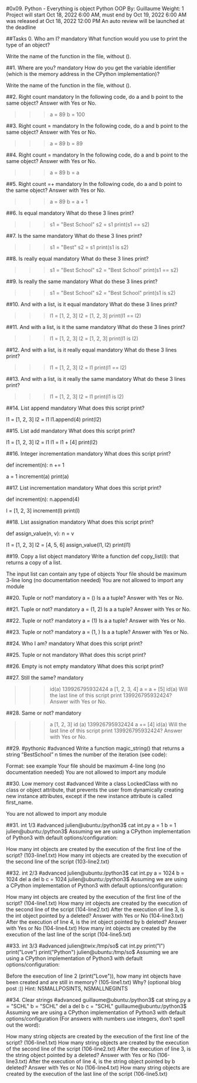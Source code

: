 #0x09. Python - Everything is object
Python
OOP
 By: Guillaume
 Weight: 1
 Project will start Oct 18, 2022 6:00 AM, must end by Oct 19, 2022 6:00 AM
 was released at Oct 18, 2022 12:00 PM
 An auto review will be launched at the deadline

##Tasks
0. Who am I?
mandatory
What function would you use to print the type of an object?

Write the name of the function in the file, without ().

##1. Where are you?
mandatory
How do you get the variable identifier (which is the memory address in the CPython implementation)?

Write the name of the function in the file, without ().

##2. Right count
mandatory
In the following code, do a and b point to the same object? Answer with Yes or No.

>>> a = 89
>>> b = 100

##3. Right count =
mandatory
In the following code, do a and b point to the same object? Answer with Yes or No.

>>> a = 89
>>> b = 89

##4. Right count =
mandatory
In the following code, do a and b point to the same object? Answer with Yes or No.

>>> a = 89
>>> b = a

##5. Right count =+
mandatory
In the following code, do a and b point to the same object? Answer with Yes or No.

>>> a = 89
>>> b = a + 1

##6. Is equal
mandatory
What do these 3 lines print?

>>> s1 = "Best School"
>>> s2 = s1
>>> print(s1 == s2)

##7. Is the same
mandatory
What do these 3 lines print?

>>> s1 = "Best"
>>> s2 = s1
>>> print(s1 is s2)

##8. Is really equal
mandatory
What do these 3 lines print?

>>> s1 = "Best School"
>>> s2 = "Best School"
>>> print(s1 == s2)

##9. Is really the same
mandatory
What do these 3 lines print?

>>> s1 = "Best School"
>>> s2 = "Best School"
>>> print(s1 is s2)

##10. And with a list, is it equal
mandatory
What do these 3 lines print?

>>> l1 = [1, 2, 3]
>>> l2 = [1, 2, 3] 
>>> print(l1 == l2)

##11. And with a list, is it the same
mandatory
What do these 3 lines print?

>>> l1 = [1, 2, 3]
>>> l2 = [1, 2, 3] 
>>> print(l1 is l2)

##12. And with a list, is it really equal
mandatory
What do these 3 lines print?

>>> l1 = [1, 2, 3]
>>> l2 = l1
>>> print(l1 == l2)

##13. And with a list, is it really the same
mandatory
What do these 3 lines print?

>>> l1 = [1, 2, 3]
>>> l2 = l1
>>> print(l1 is l2)

##14. List append
mandatory
What does this script print?

l1 = [1, 2, 3]
l2 = l1
l1.append(4)
print(l2)

##15. List add
mandatory
What does this script print?

l1 = [1, 2, 3]
l2 = l1
l1 = l1 + [4]
print(l2)

##16. Integer incrementation
mandatory
What does this script print?

def increment(n):
    n += 1

a = 1
increment(a)
print(a)

##17. List incrementation
mandatory
What does this script print?

def increment(n):
    n.append(4)

l = [1, 2, 3]
increment(l)
print(l)

##18. List assignation
mandatory
What does this script print?

def assign_value(n, v):
    n = v

l1 = [1, 2, 3]
l2 = [4, 5, 6]
assign_value(l1, l2)
print(l1)

##19. Copy a list object
mandatory
Write a function def copy_list(l): that returns a copy of a list.

The input list can contain any type of objects
Your file should be maximum 3-line long (no documentation needed)
You are not allowed to import any module

##20. Tuple or not?
mandatory
a = ()
Is a a tuple? Answer with Yes or No.

##21. Tuple or not?
mandatory
a = (1, 2)
Is a a tuple? Answer with Yes or No.

##22. Tuple or not?
mandatory
a = (1)
Is a a tuple? Answer with Yes or No.

##23. Tuple or not?
mandatory
a = (1, )
Is a a tuple? Answer with Yes or No.

##24. Who I am?
mandatory
What does this script print?

##25. Tuple or not
mandatory
What does this script print?

##26. Empty is not empty
mandatory
What does this script print?

##27. Still the same?
mandatory
>>> id(a)
139926795932424
>>> a
[1, 2, 3, 4]
>>> a = a + [5]
>>> id(a)
Will the last line of this script print 139926795932424? Answer with Yes or No.

##28. Same or not?
mandatory
>>> a
[1, 2, 3]
>>> id (a)
139926795932424
>>> a += [4]
>>> id(a)
Will the last line of this script print 139926795932424? Answer with Yes or No.

##29. #pythonic
#advanced
Write a function magic_string() that returns a string “BestSchool” n times the number of the iteration (see code):

Format: see example
Your file should be maximum 4-line long (no documentation needed)
You are not allowed to import any module

##30. Low memory cost
#advanced
Write a class LockedClass with no class or object attribute, that prevents the user from dynamically creating new instance attributes, except if the new instance attribute is called first_name.

You are not allowed to import any module

##31. int 1/3
#advanced
julien@ubuntu:/python3$ cat int.py 
a = 1
b = 1
julien@ubuntu:/python3$ 
Assuming we are using a CPython implementation of Python3 with default options/configuration:

How many int objects are created by the execution of the first line of the script? (103-line1.txt)
How many int objects are created by the execution of the second line of the script (103-line2.txt)

##32. int 2/3
#advanced
julien@ubuntu:/python3$ cat int.py 
a = 1024
b = 1024
del a
del b
c = 1024
julien@ubuntu:/python3$ 
Assuming we are using a CPython implementation of Python3 with default options/configuration:

How many int objects are created by the execution of the first line of the script? (104-line1.txt)
How many int objects are created by the execution of the second line of the script (104-line2.txt)
After the execution of line 3, is the int object pointed by a deleted? Answer with Yes or No (104-line3.txt)
After the execution of line 4, is the int object pointed by b deleted? Answer with Yes or No (104-line4.txt)
How many int objects are created by the execution of the last line of the script (104-line5.txt)

##33. int 3/3
#advanced
julien@twix:/tmp/so$ cat int.py 
print("I")
print("Love")
print("Python")
julien@ubuntu:/tmp/so$ 
Assuming we are using a CPython implementation of Python3 with default options/configuration:

Before the execution of line 2 (print("Love")), how many int objects have been created and are still in memory? (105-line1.txt)
Why? (optional blog post :))
Hint: NSMALLPOSINTS, NSMALLNEGINTS

##34. Clear strings
#advanced
guillaume@ubuntu:/python3$ cat string.py 
a = "SCHL"
b = "SCHL"
del a
del b
c = "SCHL"
guillaume@ubuntu:/python3$ 
Assuming we are using a CPython implementation of Python3 with default options/configuration (For answers with numbers use integers, don’t spell out the word):

How many string objects are created by the execution of the first line of the script? (106-line1.txt)
How many string objects are created by the execution of the second line of the script (106-line2.txt)
After the execution of line 3, is the string object pointed by a deleted? Answer with Yes or No (106-line3.txt)
After the execution of line 4, is the string object pointed by b deleted? Answer with Yes or No (106-line4.txt)
How many string objects are created by the execution of the last line of the script (106-line5.txt)
